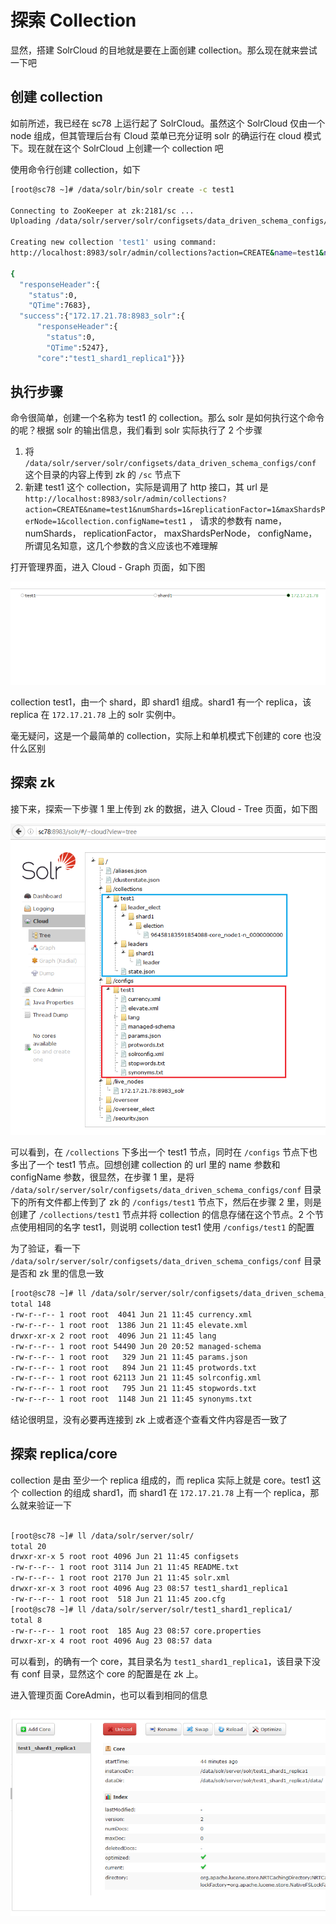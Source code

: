 # 探索 Collection

显然，搭建 SolrCloud 的目地就是要在上面创建 collection。那么现在就来尝试一下吧

## 创建 collection

如前所述，我已经在 sc78 上运行起了 SolrCloud。虽然这个 SolrCloud 仅由一个 node 组成，但其管理后台有 Cloud 菜单已充分证明 solr 的确运行在 cloud 模式下。现在就在这个 SolrCloud 上创建一个 collection 吧

使用命令行创建 collection，如下

```bash
[root@sc78 ~]# /data/solr/bin/solr create -c test1

Connecting to ZooKeeper at zk:2181/sc ...
Uploading /data/solr/server/solr/configsets/data_driven_schema_configs/conf for config test1 to ZooKeeper at zk:2181/sc

Creating new collection 'test1' using command:
http://localhost:8983/solr/admin/collections?action=CREATE&name=test1&numShards=1&replicationFactor=1&maxShardsPerNode=1&collection.configName=test1

{
  "responseHeader":{
    "status":0,
    "QTime":7683},
  "success":{"172.17.21.78:8983_solr":{
      "responseHeader":{
        "status":0,
        "QTime":5247},
      "core":"test1_shard1_replica1"}}}
```

## 执行步骤

命令很简单，创建一个名称为 test1 的 collection。那么 solr 是如何执行这个命令的呢？根据 solr 的输出信息，我们看到 solr 实际执行了 2 个步骤

1. 将 `/data/solr/server/solr/configsets/data_driven_schema_configs/conf` 这个目录的内容上传到 zk 的 `/sc` 节点下
2. 新建 test1 这个 collection，实际是调用了 http 接口，其 url 是 `http://localhost:8983/solr/admin/collections?action=CREATE&name=test1&numShards=1&replicationFactor=1&maxShardsPerNode=1&collection.configName=test1` ， 请求的参数有 name， numShards， replicationFactor， maxShardsPerNode， configName，所谓见名知意，这几个参数的含义应该也不难理解

打开管理界面，进入 Cloud - Graph 页面，如下图

![](sc3.PNG)

collection test1，由一个 shard，即 shard1 组成。shard1 有一个 replica，该 replica 在 `172.17.21.78` 上的 solr 实例中。

毫无疑问，这是一个最简单的 collection，实际上和单机模式下创建的 core 也没什么区别

## 探索 zk

接下来，探索一下步骤 1 里上传到 zk 的数据，进入 Cloud - Tree 页面，如下图

![](sc4.PNG)

可以看到，在 `/collections` 下多出一个 test1 节点，同时在 `/configs` 节点下也多出了一个 test1 节点。回想创建 collection 的 url 里的 name 参数和 configName 参数，很显然，在步骤 1 里，是将 `/data/solr/server/solr/configsets/data_driven_schema_configs/conf` 目录下的所有文件都上传到了 zk 的 `/configs/test1` 节点下，然后在步骤 2 里，则是创建了 `/collections/test1` 节点并将 collection 的信息存储在这个节点。2 个节点使用相同的名字 test1，则说明 collection test1 使用 `/configs/test1` 的配置

为了验证，看一下 `/data/solr/server/solr/configsets/data_driven_schema_configs/conf` 目录是否和 zk 里的信息一致

```bash
[root@sc78 ~]# ll /data/solr/server/solr/configsets/data_driven_schema_configs/conf
total 148
-rw-r--r-- 1 root root  4041 Jun 21 11:45 currency.xml
-rw-r--r-- 1 root root  1386 Jun 21 11:45 elevate.xml
drwxr-xr-x 2 root root  4096 Jun 21 11:45 lang
-rw-r--r-- 1 root root 54490 Jun 20 20:52 managed-schema
-rw-r--r-- 1 root root   329 Jun 21 11:45 params.json
-rw-r--r-- 1 root root   894 Jun 21 11:45 protwords.txt
-rw-r--r-- 1 root root 62113 Jun 21 11:45 solrconfig.xml
-rw-r--r-- 1 root root   795 Jun 21 11:45 stopwords.txt
-rw-r--r-- 1 root root  1148 Jun 21 11:45 synonyms.txt
```

结论很明显，没有必要再连接到 zk 上或者逐个查看文件内容是否一致了

## 探索 replica/core

collection 是由 至少一个 replica 组成的，而 replica 实际上就是 core。test1 这个 collection 的组成 shard1，而 shard1 在 `172.17.21.78` 上有一个 replica，那么就来验证一下

```bash

[root@sc78 ~]# ll /data/solr/server/solr/
total 20
drwxr-xr-x 5 root root 4096 Jun 21 11:45 configsets
-rw-r--r-- 1 root root 3114 Jun 21 11:45 README.txt
-rw-r--r-- 1 root root 2170 Jun 21 11:45 solr.xml
drwxr-xr-x 3 root root 4096 Aug 23 08:57 test1_shard1_replica1
-rw-r--r-- 1 root root  518 Jun 21 11:45 zoo.cfg
[root@sc78 ~]# ll /data/solr/server/solr/test1_shard1_replica1/
total 8
-rw-r--r-- 1 root root  185 Aug 23 08:57 core.properties
drwxr-xr-x 4 root root 4096 Aug 23 08:57 data
```

可以看到，的确有一个 core，其目录名为 `test1_shard1_replica1`，该目录下没有 conf 目录，显然这个 core 的配置是在 zk 上。

进入管理页面 CoreAdmin，也可以看到相同的信息

![](sc5.PNG)